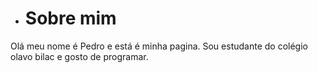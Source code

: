 - # Sobre mim
 Olá meu nome é Pedro e está é minha pagina.
 Sou estudante do colégio olavo bilac e gosto de programar.

<!---
Obscure777/Obscure777 is a ✨ special ✨ repository because its `README.md` (this file) appears on your GitHub profile.
You can click the Preview link to take a look at your changes.
--->

